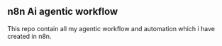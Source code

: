 ## n8n Ai agentic workflow 

This repo contain all my agentic workflow and automation which i have created in n8n.